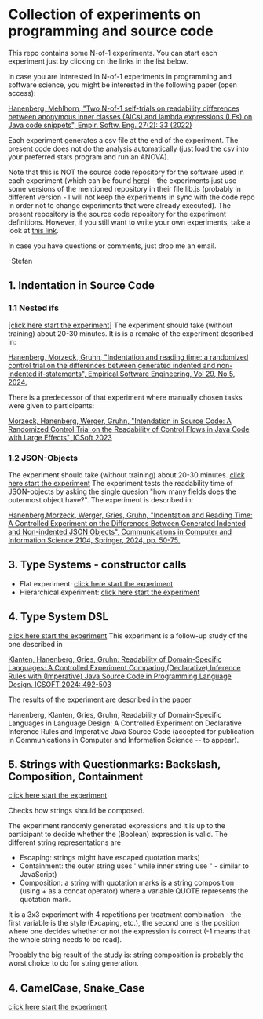 # Collection of experiments on programming and source code

This repo contains some N-of-1 experiments. You can start each experiment just by clicking on the links in the list below.

In case you are interested in N-of-1 experiments in programming and software science, you might be interested in the following paper (open access):

[Hanenberg, Mehlhorn, "Two N-of-1 self-trials on readability differences between anonymous inner classes (AICs) and lambda expressions (LEs) on Java code snippets", Empir. Softw. Eng. 27(2): 33 (2022)](https://doi.org/10.1007/s10664-021-10077-3)

Each experiment generates a csv file at the end of the experiment. The present code does not do the analysis automatically (just load the csv into your preferred stats program and run an ANOVA).


Note that this is NOT the source code repository for the software used in each experiment (which can be found [here](https://github.com/shanenbe/N-of-1-Experimentation)) - the experiments 
just use some versions of the mentioned repository in their file lib.js (probably in different version - I will not keep the experiments in sync with the code repo in order not to change experiments that were already executed). 
The present repository is the source code repository for the experiment definitions. However, if you still want to write your own experiments,
take a look at [this link](https://github.com/shanenbe/Experiments/blob/main/HowTo.md).

In case you have questions or comments, just drop me an email.

-Stefan


## 1. Indentation in Source Code 
### 1.1 Nested ifs
[[click here start the experiment]](https://htmlpreview.github.io/?https://raw.githubusercontent.com/shanenbe/Experiments/main/2023_Indentation/index.html) The experiment should take (without training) about 20-30 minutes. 
It is is a remake of the experiment described in:

[Hanenberg, Morzeck, Gruhn, "Indentation and reading time: a randomized control trial on the differences between generated indented and non-indented if-statements", Empirical Software Engineering, Vol 29, No 5, 2024.](https://doi.org/10.1007/s10664-024-10531-y)

There is a predecessor of that experiment where manually chosen tasks were given to participants: 

[Morzeck, Hanenberg, Werger, Gruhn, "Intendation in Source Code: A Randomized Control Trial on the Readability of Control Flows in Java Code with Large Effects", ICSoft 2023](https://doi.org/10.5220/0012087500003538)

### 1.2 JSON-Objects
The experiment should take (without training) about 20-30 minutes. [click here start the experiment](https://htmlpreview.github.io/?https://raw.githubusercontent.com/shanenbe/Experiments/main/2023_Indentation_JSON/index.html) 
The experiment tests the readability time of JSON-objects by asking the single quesion "how many fields does the outermost object have?". The experiment is described in:

[Hanenberg,Morzeck, Werger, Gries, Gruhn, "Indentation and Reading Time: A Controlled Experiment on the Differences Between Generated Indented and Non-indented JSON Objects", Communications in Computer and Information Science 2104, Springer, 2024, pp. 50-75.](https://doi.org/10.1007/978-3-031-61753-9_4)

## 3. Type Systems - constructor calls
- Flat experiment: [click here start the experiment](https://htmlpreview.github.io/?https://raw.githubusercontent.com/shanenbe/Experiments/main/2024_TypeSystems_ConstructorCall_Flat/index.html)
- Hierarchical experiment: [click here start the experiment](https://htmlpreview.github.io/?https://raw.githubusercontent.com/shanenbe/Experiments/main/2024_TypeSystems_ConstructorCall/index.html)

## 4. Type System DSL
[click here start the experiment](https://shanenbe.github.io/Experiments/2024_LanguageTypesDSL_Readability/index.html) This experiment is a follow-up study of the one described in

[Klanten, Hanenberg, Gries, Gruhn:
Readability of Domain-Specific Languages: A Controlled Experiment Comparing (Declarative) Inference Rules with (Imperative) Java Source Code in Programming Language Design. ICSOFT 2024: 492-503](https://doi.org/10.5220/0012857800003753)

The results of the experiment are described in the paper

Hanenberg, Klanten, Gries, Gruhn, Readability of Domain-Specific Languages in Language Design: A Controlled Experiment on Declarative Inference Rules and Imperative Java Source Code (accepted for publication in Communications in Computer and Information Science -- to appear).



## 5. Strings with Questionmarks: Backslash, Composition, Containment
[click here start the experiment](https://htmlpreview.github.io/?https://raw.githubusercontent.com/shanenbe/Experiments/main/2023_String_Expressions_Escaping_vs_NonSingleLiteral_vs_Composition/index.html)

Checks how strings should be composed. 

The experiment randomly generated expressions and it is up to the participant to decide whether the (Boolean) expression is valid.
The different string representations are
  - Escaping: strings might have escaped quotation marks)
  - Containment: the outer string uses ' while inner string use " - similar to JavaScript)
  - Composition: a string with quotation marks is a string composition (using + as a concat operator) where a variable QUOTE represents the quotation mark.

It is a 3x3 experiment with 4 repetitions per treatment combination - the first variable is the style (Excaping, etc.), the second one is the position where one decides whether or not the expression is correct (-1 means that the whole string needs to be read).

Probably the big result of the study is: string composition is probably the worst choice to do for string generation.

## 4. CamelCase, Snake_Case
[click here start the experiment](https://htmlpreview.github.io/?https://raw.githubusercontent.com/shanenbe/Experiments/main/2024_CamelCase_Underscore/index.html)
